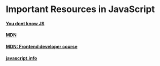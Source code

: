 # Important Resources in JavaScript

#### [You dont know JS](https://github.com/getify/You-Dont-Know-JS)
#### [MDN](https://developer.mozilla.org/en-US/docs/Web/JavaScript)
#### [MDN: Frontend developer course](https://developer.mozilla.org/en-US/docs/Learn/Front-end_web_developer)
#### [javascript.info](https://javascript.info/)